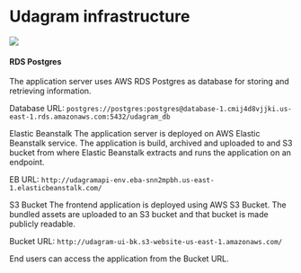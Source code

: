 
# Udagram infrastructure

![](./aws/architecture-diagram.jpeg)

#### RDS Postgres
The application server uses AWS RDS Postgres as database for storing and retrieving information.

Database URL: `postgres://postgres:postgres@database-1.cmij4d8vjjki.us-east-1.rds.amazonaws.com:5432/udagram_db`

Elastic Beanstalk
The application server is deployed on AWS Elastic Beanstalk service. The application is build, archived and uploaded to and S3 bucket from where Elastic Beanstalk extracts and runs the application on an endpoint.

EB URL: `http://udagramapi-env.eba-snn2mpbh.us-east-1.elasticbeanstalk.com/`

S3 Bucket
The frontend application is deployed using AWS S3 Bucket. The bundled assets are uploaded to an S3 bucket and that bucket is made publicly readable.

Bucket URL: `http://udagram-ui-bk.s3-website-us-east-1.amazonaws.com/`

End users can access the application from the Bucket URL.